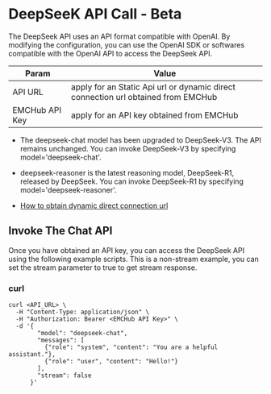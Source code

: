# DeepSeeK API Call - Beta
The DeepSeek API uses an API format compatible with OpenAI. By modifying the configuration, you can use the OpenAI SDK or softwares compatible with the OpenAI API to access the DeepSeek API.


| Param          | Value                                                                             |
|----------------|-----------------------------------------------------------------------------------|
| API URL        | apply for an Static Api url or dynamic direct connection url obtained from EMCHub |
| EMCHub API Key | apply for an API key obtained from EMCHub                                         |
* The deepseek-chat model has been upgraded to DeepSeek-V3. The API remains unchanged. You can invoke DeepSeek-V3 by specifying model='deepseek-chat'.

* deepseek-reasoner is the latest reasoning model, DeepSeek-R1, released by DeepSeek. You can invoke DeepSeek-R1 by specifying model='deepseek-reasoner'.

* [How to obtain  dynamic direct connection url]()

## Invoke The Chat API
Once you have obtained an API key, you can access the DeepSeek API using the following example scripts. This is a non-stream example, you can set the stream parameter to true to get stream response.

### curl
````
curl <API_URL> \
  -H "Content-Type: application/json" \
  -H "Authorization: Bearer <EMCHub API Key>" \
  -d '{
        "model": "deepseek-chat",
        "messages": [
          {"role": "system", "content": "You are a helpful assistant."},
          {"role": "user", "content": "Hello!"}
        ],
        "stream": false
      }'
````
